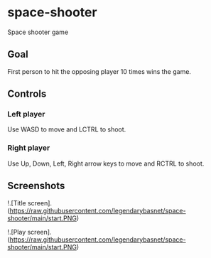 # space-shooter
Space shooter game

## Goal
First person to hit the opposing player 10 times wins the game.

## Controls
### Left player
Use WASD to move and LCTRL to shoot.

### Right player
Use Up, Down, Left, Right arrow keys to move and RCTRL to shoot.


## Screenshots
!.[Title screen]. (https://raw.githubusercontent.com/legendarybasnet/space-shooter/main/start.PNG)

!.[Play screen]. (https://raw.githubusercontent.com/legendarybasnet/space-shooter/main/start.PNG)
